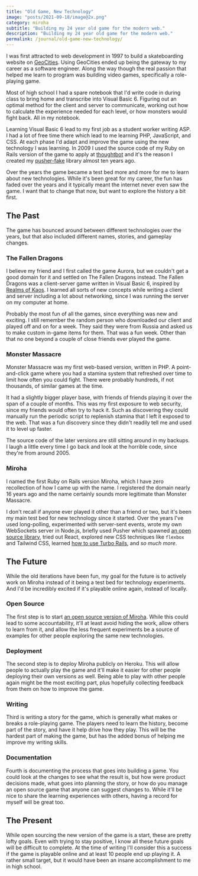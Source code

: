 ```yaml
---
title: "Old Game, New Technology"
image: "posts/2021-09-18/image@2x.png"
category: miroha
subtitle: "Building my 24 year old game for the modern web."
description: "Building my 24 year old game for the modern web."
permalink: /journal/old-game-new-technology/
---
```


I was first attracted to web development in 1997 to build a skateboarding
website on [GeoCities][]. Using GeoCities ended up being the gateway to my
career as a software engineer. Along the way though the real passion that helped
me learn to program was building video games, specifically a role-playing game.

Most of high school I had a spare notebook that I'd write code in during class
to bring home and transcribe into Visual Basic 6. Figuring out an optimal method
for the client and server to communicate, working out how to calculate the
experience needed for each level, or how monsters would fight back. All in my
notebook.

Learning Visual Basic 6 lead to my first job as a student worker writing ASP. I
had a lot of free time there which lead to me learning PHP, JavaScript, and CSS.
At each phase I'd adapt and improve the game using the new technology I was
learning. In 2009 I used the source code of my Ruby on Rails version of the game
to apply at [thoughtbot][] and it's the reason I created my [pusher-fake][]
library almost ten years ago.

Over the years the game became a test bed more and more for me to learn about
new technologies. While it's been great for my career, the fun has faded over
the years and it typically meant the internet never even saw the game. I want
that to change that now, but want to explore the history a bit first.

## The Past

The game has bounced around between different technologies over the years, but
that also included different names, stories, and gameplay changes.

### The Fallen Dragons

I believe my friend and I first called the game Aurora, but we couldn't get a
good domain for it and settled on The Fallen Dragons instead. The Fallen Dragons
was a client-server game written in Visual Basic 6, inspired by [Realms of
Kaos][]. I learned all sorts of new concepts while writing a client and server
including a lot about networking, since I was running the server on my computer
at home.

Probably the most fun of all the games, since everything was new and exciting. I
still remember the random person who downloaded our client and played off and on
for a week. They said they were from Russia and asked us to make custom in-game
items for them. That was a fun week. Other than that no one beyond a couple of
close friends ever played the game.

### Monster Massacre

Monster Massacre was my first web-based version, written in PHP. A
point-and-click game where you had a stamina system that refreshed over time to
limit how often you could fight. There were probably hundreds, if not thousands,
of similar games at the time.

It had a slightly bigger player base, with friends of friends playing it over
the span of a couple of months. This was my first exposure to web security,
since my friends would often try to hack it. Such as discovering they could
manually run the periodic script to replenish stamina that I left it exposed to
the web. That was a fun discovery since they didn't readily tell me and used it
to level up faster.

The source code of the later versions are still sitting around in my backups. I
laugh a little every time I go back and look at the horrible code, since they're
from around 2005.

### Miroha

I named the first Ruby on Rails version Miroha, which I have zero recollection
of how I came up with the name. I registered the domain nearly 16 years ago and
the name certainly sounds more legitimate than Monster Massacre.

I don't recall if anyone ever played it other than a friend or two, but it's
been my main test bed for new technology since it started. Over the years I've
used long-polling, experimented with server-sent events, wrote my own WebSockets
server in Node.js, briefly used Pusher which spawned [an open source library][],
tried out React, explored new CSS techniques like `flexbox` and Tailwind CSS,
learned [how to use Turbo Rails][], and *so much more*.

## The Future

While the old iterations have been fun, my goal for the future is to actively
work on Miroha instead of it being a test bed for technology experiments. And
I'd be incredibly excited if it's playable online again, instead of locally.

### Open Source

The first step is to start [an open source version of Miroha][]. While this
could lead to some accountability, it'll at least avoid hiding the work, allow
others to learn from it, and allow the less frequent experiments be a source of
examples for other people exploring the same new technologies.

### Deployment

The second step is to deploy Miroha publicly on Heroku. This will allow people
to actually play the game and it'll make it easier for other people deploying
their own versions as well. Being able to play with other people again might be
the most exciting part, plus hopefully collecting feedback from them on how to
improve the game.

### Writing

Third is writing a story for the game, which is generally what makes or breaks a
role-playing game. The players need to learn the history, become part of the
story, and have it help drive how they play. This will be the hardest part of
making the game, but has the added bonus of helping me improve my writing
skills.

### Documentation

Fourth is documenting the process that goes into building a game. You could look
at the changes to see what the result is, but how were product decisions made,
what goes into planning the story, or how do you manage an open source game that
anyone can suggest changes to. While it'll be nice to share the learning
experiences with others, having a record for myself will be great too.

## The Present

While open sourcing the new version of the game is a start, these are pretty
lofty goals. Even with trying to stay positive, I know all these future goals
will be difficult to complete. At the time of writing I'll consider this a
success if the game is playable online and at least 10 people end up playing it.
A rather small target, but it would have been an insane accomplishment to me in
high school.

[GeoCities]: https://en.wikipedia.org/wiki/Yahoo!_GeoCities
[thoughtbot]: https://thoughtbot.com
[pusher-fake]: https://github.com/tristandunn/pusher-fake
[Realms of Kaos]: https://realmsofkaos.fandom.com/wiki/Realms_of_Kaos_Wiki
[an open source library]: https://github.com/tristandunn/pusher-fake
[how to use Turbo Rails]: /journal/switching-streams-turbo-rails/
[an open source version of Miroha]: https://github.com/tristandunn/miroha
